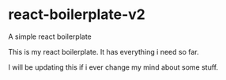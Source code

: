 # react-boilerplate-v2
A simple react boilerplate

This is my react boilerplate. It has everything i need so far.

I will be updating this if i ever change my mind about some stuff.
